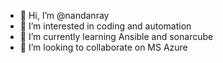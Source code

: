 - 👋 Hi, I’m @nandanray
- 👀 I’m interested in coding and automation
- 🌱 I’m currently learning Ansible and sonarcube
- 💞️ I’m looking to collaborate on MS Azure
